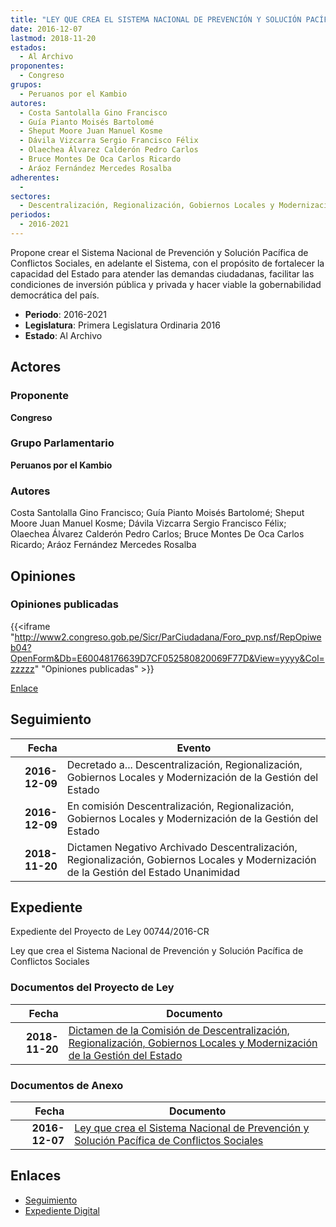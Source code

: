 ```yaml
---
title: "LEY QUE CREA EL SISTEMA NACIONAL DE PREVENCIÓN Y SOLUCIÓN PACÍFICA DE CONFLICTOS SOCIALES"
date: 2016-12-07
lastmod: 2018-11-20
estados: 
  - Al Archivo
proponentes: 
  - Congreso
grupos: 
  - Peruanos por el Kambio
autores: 
  - Costa Santolalla Gino Francisco
  - Guía Pianto Moisés Bartolomé
  - Sheput Moore Juan Manuel Kosme
  - Dávila Vizcarra Sergio Francisco Félix
  - Olaechea Álvarez Calderón Pedro Carlos
  - Bruce Montes De Oca Carlos Ricardo
  - Aráoz Fernández Mercedes Rosalba
adherentes: 
  - 
sectores: 
  - Descentralización, Regionalización, Gobiernos Locales y Modernización de la Gestión del Estado
periodos: 
  - 2016-2021
---
```


Propone crear el Sistema Nacional de Prevención y Solución Pacífica de Conflictos Sociales, en adelante el Sistema, con el propósito de fortalecer la capacidad del Estado para atender las demandas ciudadanas, facilitar las condiciones de inversión pública y privada y hacer viable la gobernabilidad democrática del país.

- **Periodo**: 2016-2021
- **Legislatura**: Primera Legislatura Ordinaria 2016
- **Estado**: Al Archivo

## Actores

### Proponente

**Congreso**

### Grupo Parlamentario

**Peruanos por el Kambio**

### Autores

Costa Santolalla Gino Francisco; Guía Pianto Moisés Bartolomé; Sheput Moore Juan Manuel Kosme; Dávila Vizcarra Sergio Francisco Félix; Olaechea Álvarez Calderón Pedro Carlos; Bruce Montes De Oca Carlos Ricardo; Aráoz Fernández Mercedes Rosalba


## Opiniones

### Opiniones publicadas

{{<iframe "http://www2.congreso.gob.pe/Sicr/ParCiudadana/Foro_pvp.nsf/RepOpiweb04?OpenForm&Db=E60048176639D7CF052580820069F77D&View=yyyy&Col=zzzzz" "Opiniones publicadas" >}}

[Enlace](http://www2.congreso.gob.pe/Sicr/ParCiudadana/Foro_pvp.nsf/RepOpiweb04?OpenForm&Db=E60048176639D7CF052580820069F77D&View=yyyy&Col=zzzzz)

## Seguimiento

| Fecha | Evento |
|------:|--------|
| **2016-12-09** | Decretado a... Descentralización, Regionalización, Gobiernos Locales y Modernización de la Gestión del Estado|
| **2016-12-09** | En comisión Descentralización, Regionalización, Gobiernos Locales y Modernización de la Gestión del Estado|
| **2018-11-20** | Dictamen Negativo Archivado Descentralización, Regionalización, Gobiernos Locales y Modernización de la Gestión del Estado Unanimidad|


## Expediente

Expediente del Proyecto de Ley 00744/2016-CR

Ley que crea el Sistema Nacional de Prevención y Solución Pacífica de Conflictos Sociales


### Documentos del Proyecto de Ley

| Fecha | Documento |
|------:|--------|
| **2018-11-20** | [Dictamen de la Comisión de Descentralización, Regionalización, Gobiernos Locales y Modernización de la Gestión del Estado](http://www.leyes.congreso.gob.pe/Documentos/2016_2021/Dictamenes/Proyectos_de_Ley/00744DC08MAY20181120.pdf) |

### Documentos de Anexo

| Fecha | Documento |
|------:|--------|
| **2016-12-07** | [Ley que crea el Sistema Nacional de Prevención y Solución Pacífica de Conflictos Sociales](http://www.leyes.congreso.gob.pe/Documentos/2016_2021/Proyectos_de_Ley_y_de_Resoluciones_Legislativas/PL0074420161207..pdf) |

## Enlaces 

- [Seguimiento](http://www2.congreso.gob.pe/Sicr/TraDocEstProc/CLProLey2016.nsf/f7fff46988ca05b1052578e100829cc7/f1622a840f10d97605258082005a6de2?OpenDocument)
- [Expediente Digital](http://www2.congreso.gob.pe/Sicr/TraDocEstProc/CLProLey2016.nsf/f7fff46988ca05b1052578e100829cc7/f1622a840f10d97605258082005a6de2?OpenDocument&Click=05257FB7005EB655.eb71d0cf91d8294e05256cdf006b5706/$Body/0.1C6C)
